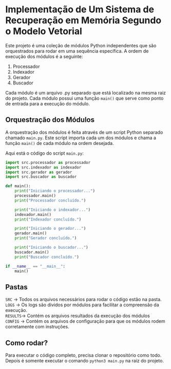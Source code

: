# Implementação de Um Sistema de Recuperação em Memória Segundo o Modelo Vetorial

Este projeto é uma coleção de módulos Python independentes que são orquestrados para rodar em uma sequência específica. A ordem de execução dos módulos é a seguinte:

1. Processador
2. Indexador
3. Gerador
4. Buscador

Cada módulo é um arquivo .py separado que está localizado na mesma raiz do projeto. Cada módulo possui uma função `main()` que serve como ponto de entrada para a execução do módulo.

## Orquestração dos Módulos

A orquestração dos módulos é feita através de um script Python separado chamado `main.py`. Este script importa cada um dos módulos e chama a função `main()` de cada módulo na ordem desejada.

Aqui está o código do script `main.py`:

```python
import src.processador as processador
import src.indexador as indexador
import src.gerador as gerador
import src.buscador as buscador

def main():
    print("Iniciando o processador...")
    processador.main()
    print("Processador concluído.")

    print("Iniciando o indexador...")
    indexador.main()
    print("Indexador concluído.")

    print("Iniciando o gerador...")
    gerador.main()
    print("Gerador concluído.")

    print("Iniciando o buscador...")
    buscador.main()
    print("Buscador concluído.")

if __name__ == "__main__":
    main()
```

## Pastas
`SRC` -> Todos os arquivos necessários para rodar o código estão na pasta.  
`LOGS` -> Os logs são dividos por módulos para facilitar a compreensão da execução.  
`RESULTS`-> Contém os arquivos resultados da execução dos módulos  
`CONFIG` -> Contém os arquivos de configuração para que os módulos rodem corretamente com instruções.  

## Como rodar?
Para executar o código completo, precisa clonar o repositório como todo.
Depois é somente executar o comando `python3 main.py` na raiz do projeto.
